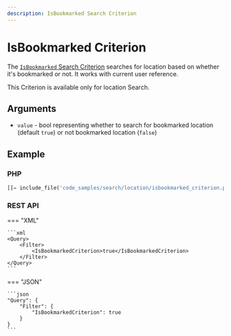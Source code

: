 ```yaml
---
description: IsBookmarked Search Criterion
---
```


# IsBookmarked Criterion

The [`IsBookmarked` Search Criterion](../../api/php_api/php_api_reference/classes/Ibexa-Contracts-Core-Repository-Values-Content-Query-Criterion-Location-IsBookmarked.html)
searches for location based on whether it's bookmarked or not.
It works with current user reference.

This Criterion is available only for location Search.

## Arguments

- `value` - bool representing whether to search for bookmarked location (default `true`) or not bookmarked location (`false`)

## Example

### PHP

``` php
[[= include_file('code_samples/search/location/isbookmarked_criterion.php', 2) =]]
```

### REST API

=== "XML"

    ```xml
    <Query>
        <Filter>
            <IsBookmarkedCriterion>true</IsBookmarkedCriterion>
        </Filter>
    </Query>
    ```

=== "JSON"

    ```json
    "Query": {
        "Filter": {
            "IsBookmarkedCriterion": true
        }
    }
    ```
